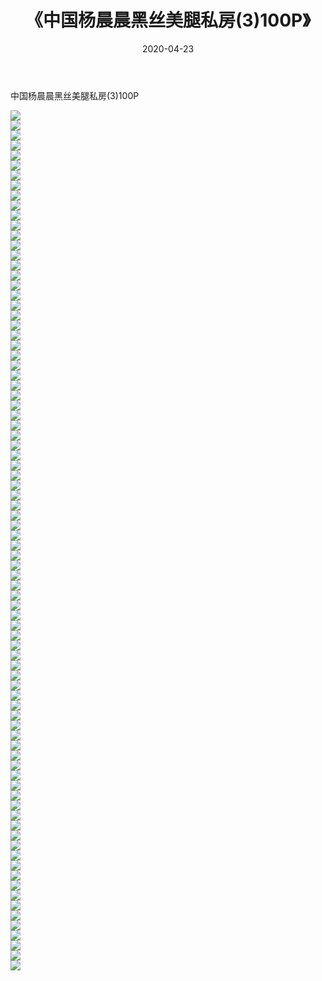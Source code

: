 ﻿---
layout: post
title:  《中国杨晨晨黑丝美腿私房(3)100P》
date:   2020-04-23
img: http://pic.660000.xyz/1:/性感/2020/中国杨晨晨黑丝美腿私房(3)100P/000.jpg
categories: [美女, 清纯, 唯美]
---

中国杨晨晨黑丝美腿私房(3)100P

  ![](http://pic.660000.xyz/1:/性感/2020/中国杨晨晨黑丝美腿私房(3)100P/001.jpg) <br> ![](http://pic.660000.xyz/1:/性感/2020/中国杨晨晨黑丝美腿私房(3)100P/002.jpg) <br> ![](http://pic.660000.xyz/1:/性感/2020/中国杨晨晨黑丝美腿私房(3)100P/003.jpg) <br> ![](http://pic.660000.xyz/1:/性感/2020/中国杨晨晨黑丝美腿私房(3)100P/004.jpg) <br> ![](http://pic.660000.xyz/1:/性感/2020/中国杨晨晨黑丝美腿私房(3)100P/005.jpg) <br> ![](http://pic.660000.xyz/1:/性感/2020/中国杨晨晨黑丝美腿私房(3)100P/006.jpg) <br> ![](http://pic.660000.xyz/1:/性感/2020/中国杨晨晨黑丝美腿私房(3)100P/007.jpg) <br> ![](http://pic.660000.xyz/1:/性感/2020/中国杨晨晨黑丝美腿私房(3)100P/008.jpg) <br> ![](http://pic.660000.xyz/1:/性感/2020/中国杨晨晨黑丝美腿私房(3)100P/009.jpg) <br> ![](http://pic.660000.xyz/1:/性感/2020/中国杨晨晨黑丝美腿私房(3)100P/010.jpg) <br> ![](http://pic.660000.xyz/1:/性感/2020/中国杨晨晨黑丝美腿私房(3)100P/011.jpg) <br> ![](http://pic.660000.xyz/1:/性感/2020/中国杨晨晨黑丝美腿私房(3)100P/012.jpg) <br> ![](http://pic.660000.xyz/1:/性感/2020/中国杨晨晨黑丝美腿私房(3)100P/013.jpg) <br> ![](http://pic.660000.xyz/1:/性感/2020/中国杨晨晨黑丝美腿私房(3)100P/014.jpg) <br> ![](http://pic.660000.xyz/1:/性感/2020/中国杨晨晨黑丝美腿私房(3)100P/015.jpg) <br> ![](http://pic.660000.xyz/1:/性感/2020/中国杨晨晨黑丝美腿私房(3)100P/016.jpg) <br> ![](http://pic.660000.xyz/1:/性感/2020/中国杨晨晨黑丝美腿私房(3)100P/017.jpg) <br> ![](http://pic.660000.xyz/1:/性感/2020/中国杨晨晨黑丝美腿私房(3)100P/018.jpg) <br> ![](http://pic.660000.xyz/1:/性感/2020/中国杨晨晨黑丝美腿私房(3)100P/019.jpg) <br> ![](http://pic.660000.xyz/1:/性感/2020/中国杨晨晨黑丝美腿私房(3)100P/020.jpg) <br> ![](http://pic.660000.xyz/1:/性感/2020/中国杨晨晨黑丝美腿私房(3)100P/021.jpg) <br> ![](http://pic.660000.xyz/1:/性感/2020/中国杨晨晨黑丝美腿私房(3)100P/022.jpg) <br> ![](http://pic.660000.xyz/1:/性感/2020/中国杨晨晨黑丝美腿私房(3)100P/023.jpg) <br> ![](http://pic.660000.xyz/1:/性感/2020/中国杨晨晨黑丝美腿私房(3)100P/024.jpg) <br> ![](http://pic.660000.xyz/1:/性感/2020/中国杨晨晨黑丝美腿私房(3)100P/025.jpg) <br> ![](http://pic.660000.xyz/1:/性感/2020/中国杨晨晨黑丝美腿私房(3)100P/026.jpg) <br> ![](http://pic.660000.xyz/1:/性感/2020/中国杨晨晨黑丝美腿私房(3)100P/027.jpg) <br> ![](http://pic.660000.xyz/1:/性感/2020/中国杨晨晨黑丝美腿私房(3)100P/028.jpg) <br> ![](http://pic.660000.xyz/1:/性感/2020/中国杨晨晨黑丝美腿私房(3)100P/029.jpg) <br> ![](http://pic.660000.xyz/1:/性感/2020/中国杨晨晨黑丝美腿私房(3)100P/030.jpg) <br> ![](http://pic.660000.xyz/1:/性感/2020/中国杨晨晨黑丝美腿私房(3)100P/031.jpg) <br> ![](http://pic.660000.xyz/1:/性感/2020/中国杨晨晨黑丝美腿私房(3)100P/032.jpg) <br> ![](http://pic.660000.xyz/1:/性感/2020/中国杨晨晨黑丝美腿私房(3)100P/033.jpg) <br> ![](http://pic.660000.xyz/1:/性感/2020/中国杨晨晨黑丝美腿私房(3)100P/034.jpg) <br> ![](http://pic.660000.xyz/1:/性感/2020/中国杨晨晨黑丝美腿私房(3)100P/035.jpg) <br> ![](http://pic.660000.xyz/1:/性感/2020/中国杨晨晨黑丝美腿私房(3)100P/036.jpg) <br> ![](http://pic.660000.xyz/1:/性感/2020/中国杨晨晨黑丝美腿私房(3)100P/037.jpg) <br> ![](http://pic.660000.xyz/1:/性感/2020/中国杨晨晨黑丝美腿私房(3)100P/038.jpg) <br> ![](http://pic.660000.xyz/1:/性感/2020/中国杨晨晨黑丝美腿私房(3)100P/039.jpg) <br> ![](http://pic.660000.xyz/1:/性感/2020/中国杨晨晨黑丝美腿私房(3)100P/040.jpg) <br> ![](http://pic.660000.xyz/1:/性感/2020/中国杨晨晨黑丝美腿私房(3)100P/041.jpg) <br> ![](http://pic.660000.xyz/1:/性感/2020/中国杨晨晨黑丝美腿私房(3)100P/042.jpg) <br> ![](http://pic.660000.xyz/1:/性感/2020/中国杨晨晨黑丝美腿私房(3)100P/043.jpg) <br> ![](http://pic.660000.xyz/1:/性感/2020/中国杨晨晨黑丝美腿私房(3)100P/044.jpg) <br> ![](http://pic.660000.xyz/1:/性感/2020/中国杨晨晨黑丝美腿私房(3)100P/045.jpg) <br> ![](http://pic.660000.xyz/1:/性感/2020/中国杨晨晨黑丝美腿私房(3)100P/046.jpg) <br> ![](http://pic.660000.xyz/1:/性感/2020/中国杨晨晨黑丝美腿私房(3)100P/047.jpg) <br> ![](http://pic.660000.xyz/1:/性感/2020/中国杨晨晨黑丝美腿私房(3)100P/048.jpg) <br> ![](http://pic.660000.xyz/1:/性感/2020/中国杨晨晨黑丝美腿私房(3)100P/049.jpg) <br> ![](http://pic.660000.xyz/1:/性感/2020/中国杨晨晨黑丝美腿私房(3)100P/050.jpg) <br> ![](http://pic.660000.xyz/1:/性感/2020/中国杨晨晨黑丝美腿私房(3)100P/051.jpg) <br> ![](http://pic.660000.xyz/1:/性感/2020/中国杨晨晨黑丝美腿私房(3)100P/052.jpg) <br> ![](http://pic.660000.xyz/1:/性感/2020/中国杨晨晨黑丝美腿私房(3)100P/053.jpg) <br> ![](http://pic.660000.xyz/1:/性感/2020/中国杨晨晨黑丝美腿私房(3)100P/054.jpg) <br> ![](http://pic.660000.xyz/1:/性感/2020/中国杨晨晨黑丝美腿私房(3)100P/055.jpg) <br> ![](http://pic.660000.xyz/1:/性感/2020/中国杨晨晨黑丝美腿私房(3)100P/056.jpg) <br> ![](http://pic.660000.xyz/1:/性感/2020/中国杨晨晨黑丝美腿私房(3)100P/057.jpg) <br> ![](http://pic.660000.xyz/1:/性感/2020/中国杨晨晨黑丝美腿私房(3)100P/058.jpg) <br> ![](http://pic.660000.xyz/1:/性感/2020/中国杨晨晨黑丝美腿私房(3)100P/059.jpg) <br> ![](http://pic.660000.xyz/1:/性感/2020/中国杨晨晨黑丝美腿私房(3)100P/060.jpg) <br> ![](http://pic.660000.xyz/1:/性感/2020/中国杨晨晨黑丝美腿私房(3)100P/061.jpg) <br> ![](http://pic.660000.xyz/1:/性感/2020/中国杨晨晨黑丝美腿私房(3)100P/062.jpg) <br> ![](http://pic.660000.xyz/1:/性感/2020/中国杨晨晨黑丝美腿私房(3)100P/063.jpg) <br> ![](http://pic.660000.xyz/1:/性感/2020/中国杨晨晨黑丝美腿私房(3)100P/064.jpg) <br> ![](http://pic.660000.xyz/1:/性感/2020/中国杨晨晨黑丝美腿私房(3)100P/065.jpg) <br> ![](http://pic.660000.xyz/1:/性感/2020/中国杨晨晨黑丝美腿私房(3)100P/066.jpg) <br> ![](http://pic.660000.xyz/1:/性感/2020/中国杨晨晨黑丝美腿私房(3)100P/067.jpg) <br> ![](http://pic.660000.xyz/1:/性感/2020/中国杨晨晨黑丝美腿私房(3)100P/068.jpg) <br> ![](http://pic.660000.xyz/1:/性感/2020/中国杨晨晨黑丝美腿私房(3)100P/069.jpg) <br> ![](http://pic.660000.xyz/1:/性感/2020/中国杨晨晨黑丝美腿私房(3)100P/070.jpg) <br> ![](http://pic.660000.xyz/1:/性感/2020/中国杨晨晨黑丝美腿私房(3)100P/071.jpg) <br> ![](http://pic.660000.xyz/1:/性感/2020/中国杨晨晨黑丝美腿私房(3)100P/072.jpg) <br> ![](http://pic.660000.xyz/1:/性感/2020/中国杨晨晨黑丝美腿私房(3)100P/073.jpg) <br> ![](http://pic.660000.xyz/1:/性感/2020/中国杨晨晨黑丝美腿私房(3)100P/074.jpg) <br> ![](http://pic.660000.xyz/1:/性感/2020/中国杨晨晨黑丝美腿私房(3)100P/075.jpg) <br> ![](http://pic.660000.xyz/1:/性感/2020/中国杨晨晨黑丝美腿私房(3)100P/076.jpg) <br> ![](http://pic.660000.xyz/1:/性感/2020/中国杨晨晨黑丝美腿私房(3)100P/077.jpg) <br> ![](http://pic.660000.xyz/1:/性感/2020/中国杨晨晨黑丝美腿私房(3)100P/078.jpg) <br> ![](http://pic.660000.xyz/1:/性感/2020/中国杨晨晨黑丝美腿私房(3)100P/079.jpg) <br> ![](http://pic.660000.xyz/1:/性感/2020/中国杨晨晨黑丝美腿私房(3)100P/080.jpg) <br> ![](http://pic.660000.xyz/1:/性感/2020/中国杨晨晨黑丝美腿私房(3)100P/081.jpg) <br> ![](http://pic.660000.xyz/1:/性感/2020/中国杨晨晨黑丝美腿私房(3)100P/082.jpg) <br> ![](http://pic.660000.xyz/1:/性感/2020/中国杨晨晨黑丝美腿私房(3)100P/083.jpg) <br> ![](http://pic.660000.xyz/1:/性感/2020/中国杨晨晨黑丝美腿私房(3)100P/084.jpg) <br> ![](http://pic.660000.xyz/1:/性感/2020/中国杨晨晨黑丝美腿私房(3)100P/085.jpg) <br> ![](http://pic.660000.xyz/1:/性感/2020/中国杨晨晨黑丝美腿私房(3)100P/086.jpg) <br>